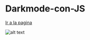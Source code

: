 # Darkmode-con-JS
[Ir a la pagina](https://yadiratello.github.io/Darkmode-con-JS/)

![alt text](C:\Users\Administrador\Desktop\dark.PNG)
